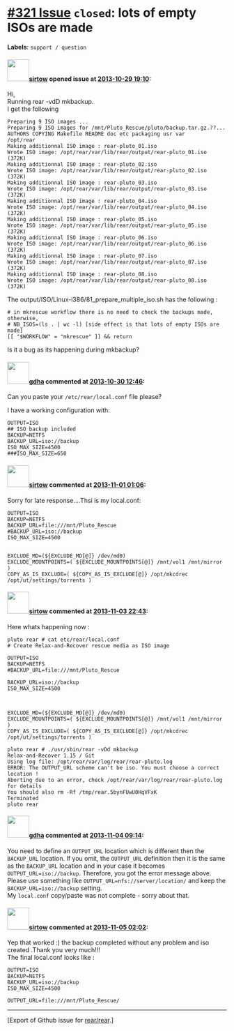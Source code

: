 [\#321 Issue](https://github.com/rear/rear/issues/321) `closed`: lots of empty ISOs are made
============================================================================================

**Labels**: `support / question`

#### <img src="https://avatars.githubusercontent.com/u/5099104?v=4" width="50">[sirtow](https://github.com/sirtow) opened issue at [2013-10-29 19:10](https://github.com/rear/rear/issues/321):

Hi,  
Running rear -vdD mkbackup.  
I get the following

    Preparing 9 ISO images ...
    Preparing 9 ISO images for /mnt/Pluto_Rescue/pluto/backup.tar.gz.??...
    AUTHORS COPYING Makefile README doc etc packaging usr var
    /opt/rear
    Making additionnal ISO image : rear-pluto_01.iso
    Wrote ISO image: /opt/rear/var/lib/rear/output/rear-pluto_01.iso (372K)
    Making additionnal ISO image : rear-pluto_02.iso
    Wrote ISO image: /opt/rear/var/lib/rear/output/rear-pluto_02.iso (372K)
    Making additionnal ISO image : rear-pluto_03.iso
    Wrote ISO image: /opt/rear/var/lib/rear/output/rear-pluto_03.iso (372K)
    Making additionnal ISO image : rear-pluto_04.iso
    Wrote ISO image: /opt/rear/var/lib/rear/output/rear-pluto_04.iso (372K)
    Making additionnal ISO image : rear-pluto_05.iso
    Wrote ISO image: /opt/rear/var/lib/rear/output/rear-pluto_05.iso (372K)
    Making additionnal ISO image : rear-pluto_06.iso
    Wrote ISO image: /opt/rear/var/lib/rear/output/rear-pluto_06.iso (372K)
    Making additionnal ISO image : rear-pluto_07.iso
    Wrote ISO image: /opt/rear/var/lib/rear/output/rear-pluto_07.iso (372K)
    Making additionnal ISO image : rear-pluto_08.iso
    Wrote ISO image: /opt/rear/var/lib/rear/output/rear-pluto_08.iso (372K)

The output/ISO/Linux-i386/81\_prepare\_multiple\_iso.sh has the
following :

    # in mkrescue workflow there is no need to check the backups made, otherwise,
    # NB_ISOS=(ls . | wc -l) [side effect is that lots of empty ISOs are made]
    [[ "$WORKFLOW" = "mkrescue" ]] && return

Is it a bug as its happening during mkbackup?

#### <img src="https://avatars.githubusercontent.com/u/888633?u=cdaeb31efcc0048d3619651aa18dd4b76e636b21&v=4" width="50">[gdha](https://github.com/gdha) commented at [2013-10-30 12:46](https://github.com/rear/rear/issues/321#issuecomment-27385709):

Can you paste your `/etc/rear/local.conf` file please?

I have a working configuration with:

    OUTPUT=ISO
    ## ISO backup included
    BACKUP=NETFS
    BACKUP_URL=iso://backup
    ISO_MAX_SIZE=4500
    ###ISO_MAX_SIZE=650

#### <img src="https://avatars.githubusercontent.com/u/5099104?v=4" width="50">[sirtow](https://github.com/sirtow) commented at [2013-11-01 01:06](https://github.com/rear/rear/issues/321#issuecomment-27541555):

Sorry for late response....Thsi is my local.conf:


    OUTPUT=ISO
    BACKUP=NETFS
    BACKUP_URL=file:///mnt/Pluto_Rescue
    #BACKUP_URL=iso://backup
    ISO_MAX_SIZE=4500


    EXCLUDE_MD=(${EXCLUDE_MD[@]} /dev/md0)
    EXCLUDE_MOUNTPOINTS=( ${EXCLUDE_MOUNTPOINTS[@]} /mnt/vol1 /mnt/mirror )
    COPY_AS_IS_EXCLUDE=( ${COPY_AS_IS_EXCLUDE[@]} /opt/mkcdrec /opt/ut/settings/torrents )

#### <img src="https://avatars.githubusercontent.com/u/5099104?v=4" width="50">[sirtow](https://github.com/sirtow) commented at [2013-11-03 22:43](https://github.com/rear/rear/issues/321#issuecomment-27656752):

Here whats happening now :

    pluto rear # cat etc/rear/local.conf
    # Create Relax-and-Recover rescue media as ISO image

    OUTPUT=ISO
    BACKUP=NETFS
    #BACKUP_URL=file:///mnt/Pluto_Rescue

    BACKUP_URL=iso://backup
    ISO_MAX_SIZE=4500



    EXCLUDE_MD=(${EXCLUDE_MD[@]} /dev/md0)
    EXCLUDE_MOUNTPOINTS=( ${EXCLUDE_MOUNTPOINTS[@]} /mnt/vol1 /mnt/mirror )
    COPY_AS_IS_EXCLUDE=( ${COPY_AS_IS_EXCLUDE[@]} /opt/mkcdrec /opt/ut/settings/torrents )

    pluto rear # ./usr/sbin/rear -vDd mkbackup
    Relax-and-Recover 1.15 / Git
    Using log file: /opt/rear/var/log/rear/rear-pluto.log
    ERROR: The OUTPUT_URL scheme can't be iso. You must choose a correct location !
    Aborting due to an error, check /opt/rear/var/log/rear/rear-pluto.log for details
    You should also rm -Rf /tmp/rear.5bynFUwU0HqVFxK
    Terminated
    pluto rear 

#### <img src="https://avatars.githubusercontent.com/u/888633?u=cdaeb31efcc0048d3619651aa18dd4b76e636b21&v=4" width="50">[gdha](https://github.com/gdha) commented at [2013-11-04 09:14](https://github.com/rear/rear/issues/321#issuecomment-27671303):

You need to define an `OUTPUT_URL` location which is different then the
`BACKUP_URL` location. If you omit, the `OUTPUT_URL` definition then it
is the same as the `BACKUP_URL` location and in your case it becomes
`OUTPUT_URL=iso://backup`. Therefore, you got the error message above.  
Please use something like `OUTPUT_URL=nfs://server/location/` and keep
the `BACKUP_URL=iso://backup` setting.  
My `local.conf` copy/paste was not complete - sorry about that.

#### <img src="https://avatars.githubusercontent.com/u/5099104?v=4" width="50">[sirtow](https://github.com/sirtow) commented at [2013-11-05 02:02](https://github.com/rear/rear/issues/321#issuecomment-27741938):

Yep that worked :) the backup completed without any problem and iso
created .Thank you very much!!!  
The final local.conf looks like :


    OUTPUT=ISO
    BACKUP=NETFS
    BACKUP_URL=iso://backup
    ISO_MAX_SIZE=4500

    OUTPUT_URL=file:///mnt/Pluto_Rescue/

------------------------------------------------------------------------

\[Export of Github issue for
[rear/rear](https://github.com/rear/rear).\]
